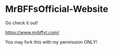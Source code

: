 # MrBFFsOfficial-Website

Go check it out!

https://www.mrbffyt.com/

You may fork this with my permission ONLY!
